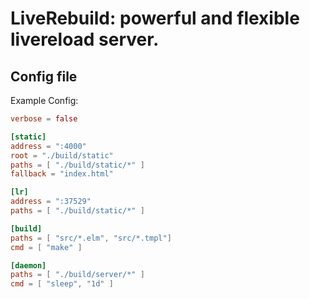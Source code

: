 # LiveRebuild: powerful and flexible livereload server.

## Config file

Example Config:

```toml
verbose = false

[static]
address = ":4000"
root = "./build/static"
paths = [ "./build/static/*" ]
fallback = "index.html"

[lr]
address = ":37529"
paths = [ "./build/static/*" ]

[build]
paths = [ "src/*.elm", "src/*.tmpl"]
cmd = [ "make" ]

[daemon]
paths = [ "./build/server/*" ]
cmd = [ "sleep", "1d" ]
```
